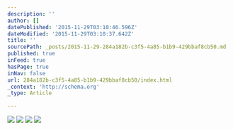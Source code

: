 ```yaml
---
description: ''
author: []
datePublished: '2015-11-29T03:10:46.596Z'
dateModified: '2015-11-29T03:10:37.642Z'
title: ''
sourcePath: _posts/2015-11-29-284a182b-c3f5-4a85-b1b9-429bbaf8cb50.md
published: true
inFeed: true
hasPage: true
inNav: false
url: 284a182b-c3f5-4a85-b1b9-429bbaf8cb50/index.html
_context: 'http://schema.org'
_type: Article

---
```

![](https://the-grid-user-content.s3-us-west-2.amazonaws.com/88eb9cbd-34aa-49c8-be94-69eec73c3cf2.png)
![](https://the-grid-user-content.s3-us-west-2.amazonaws.com/a7533931-dca4-496e-9835-0087173caf7e.png)
![](https://the-grid-user-content.s3-us-west-2.amazonaws.com/48dd887d-2854-40f2-9835-b182bb15a692.png)
![](https://the-grid-user-content.s3-us-west-2.amazonaws.com/e590b924-c982-4262-a1da-823659605a5f.png)
